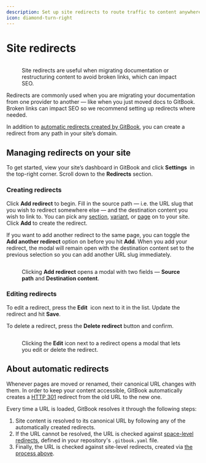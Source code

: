 ```yaml
---
description: Set up site redirects to route traffic to content anywhere on your site
icon: diamond-turn-right
---
```


# Site redirects

<figure><img src="../../.gitbook/assets/Redirects.png" alt=""><figcaption><p>Site redirects are useful when migrating documentation or restructuring content to avoid broken links, which can impact SEO.</p></figcaption></figure>

Redirects are commonly used when you are migrating your documentation from one provider to another — like when you just moved docs to GitBook. Broken links can impact SEO so we recommend setting up redirects where needed.

In addition to [automatic redirects created by GitBook](site-redirects.md#about-automatic-redirects), you can create a redirect from any path in your site’s domain.

## Managing redirects on your site

To get started, view your site’s dashboard in GitBook and click **Settings** <picture><source srcset="../../.gitbook/assets/settings-dark.png" media="(prefers-color-scheme: dark)"><img src="../../.gitbook/assets/settings-light.png" alt="" data-size="line"></picture> in the top-right corner. Scroll down to the **Redirects** section.

### Creating redirects

Click **Add redirect** to begin. Fill in the source path — i.e. the URL slug that you wish to redirect somewhere else — and the destination content you wish to link to. You can pick any [section](site-structure-and-navigation/site-sections.md), [variant](site-structure-and-navigation/publish-multiple-spaces-on-one-site.md), or [page](../editor/content-structure/content-in-a-space.md) on to your site. Click **Add** to create the redirect.

If you want to add another redirect to the same page, you can toggle the **Add another redirect** option on before you hit **Add**. When you add your redirect, the modal will remain open with the destination content set to the previous selection so you can add another URL slug immediately.

<figure><img src="../../.gitbook/assets/Screenshot 2024-11-26 at 19.58.22.png" alt=""><figcaption><p>Clicking <strong>Add redirect</strong> opens a modal with two fields — <strong>Source path</strong> and <strong>Destination content</strong>.</p></figcaption></figure>

### Editing redirects

To edit a redirect, press the **Edit** <picture><source srcset="../../.gitbook/assets/edit-dark.png" media="(prefers-color-scheme: dark)"><img src="../../.gitbook/assets/edit-light.png" alt="" data-size="line"></picture> icon next to it in the list. Update the redirect and hit **Save**.

To delete a redirect, press the **Delete redirect** button and confirm.

<figure><img src="../../.gitbook/assets/Screenshot 2024-11-26 at 20.20.04.png" alt=""><figcaption><p>Clicking the <strong>Edit</strong> icon next to a redirect opens a modal that lets you edit or delete the redirect.</p></figcaption></figure>

## About automatic redirects

Whenever pages are moved or renamed, their canonical URL changes with them. In order to keep your content accessible, GitBook automatically creates a [HTTP 301](https://developer.mozilla.org/en-US/docs/Web/HTTP/Status/301) redirect from the old URL to the new one.

Every time a URL is loaded, GitBook resolves it through the following steps:

1. Site content is resolved to its canonical URL by following any of the automatically created redirects.
2. If the URL cannot be resolved, the URL is checked against [space-level redirects](../integrations/git-sync/content-configuration.md#redirects), defined in your repository's `.gitbook.yaml` file.
3. Finally, the URL is checked against site-level redirects, created via [the process above](site-redirects.md#creating-redirects).
